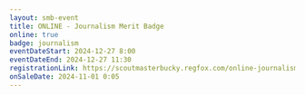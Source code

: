 ```yaml
---
layout: smb-event
title: ONLINE - Journalism Merit Badge
online: true
badge: journalism
eventDateStart: 2024-12-27 8:00
eventDateEnd: 2024-12-27 11:30
registrationLink: https://scoutmasterbucky.regfox.com/online-journalism-merit-badge-2024-12-27am
onSaleDate: 2024-11-01 0:05
---
```

